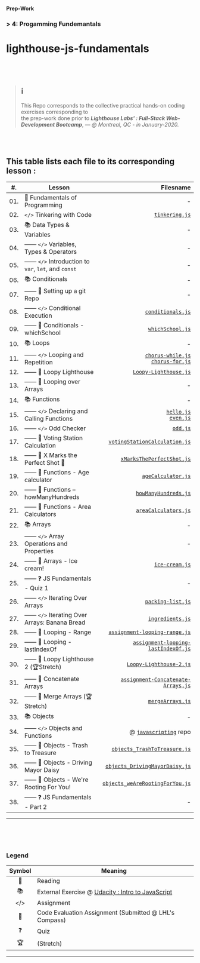 #### Prep-Work
### > 4: Progamming Fundemantals 

lighthouse-js-fundamentals
==========================

<br/><br/> 

> ℹ️  
> ---
> This Repo corresponds to the collective practical hands-on coding exercises corresponding to  
> the prep-work done prior to ***Lighthouse Labs' : Full-Stack Web-Development Bootcamp***,   *— @ Montreal, QC -  in January-2020.*

<br/><br/>

## This table lists each file to its corresponding lesson :  


| #.  | Lesson                                               |     Filesname |
|-----|------------------------------------------------------|--------------:|
| 01. | 📖 Fundamentals of Programming                       | - |
| 02. | `</>` Tinkering with Code                            |  [`tinkering.js`](./tinkering.js) |
| 03. | 📚 Data Types & Variables                            | - |
| 04. | —— `</>` Variables, Types & Operators               | - |
| 05. | —— `</>` Introduction to `var`, `let`, and `const`  | - |
| 06. | 📚 Conditionals                                      | - |
| 07. | —— 📖 Setting up a git Repo                         | - |
| 08. | —— `</>` Conditional Execution                      | [`conditionals.js`](./conditionals.js) |
| 09. | —— 🔨 Conditionals - whichSchool                    | [`whichSchool.js`](./whichSchool.js) |
| 10. | 📚 Loops                                             | - |
| 11. | —— `</>` Looping and Repetition                     | [`chorus-while.js`](./chorus-while.js) <br/> [`chorus-for.js`](./chorus-for.js) |
| 12. | —— 🔨 Loopy Lighthouse                              | [`Loopy-Lighthouse.js`](./Loopy-Lighthouse.js) |
| 13. | —— 📖 Looping over Arrays                           | - |
| 14. | 📚 Functions                                         | - |
| 15. | —— `</>` Declaring and Calling Functions            | [`hello.js`](./hello.js) <br/> [`even.js`](./even.js) |
| 16. | —— `</>` Odd Checker                                | [`odd.js`](./odd.js) |
| 17. | —— 🔨 Voting Station Calculation                    | [`votingStationCalculation.js`](./votingStationCalculation.js) |
| 18. | —— 🔨 X Marks the Perfect Shot 📸                   | [`xMarksThePerfectShot.js`](./xMarksThePerfectShot.js) |
| 19. | —— 🔨 Functions - Age calculator                    | [`ageCalculator.js`](./ageCalculator.js)|
| 20. | —— 🔨 Functions – howManyHundreds                   | [`howManyHundreds.js`](./howManyHundreds.js) |
| 21. | —— 🔨 Functions - Area Calculators                  | [`areaCalculators.js`](./areaCalculators.js) |
| 22. | 📚 Arrays                                            | - | 
| 23. | —— `</>` Array Operations and Properties            | - |
| 24. | —— 🔨 Arrays - Ice cream!                           | [`ice-cream.js`](./ice-cream.js) |
| 25. | —— ❓ JS Fundamentals - Quiz 1                      | - |
| 26. | —— `</>` Iterating Over Arrays                      | [`packing-list.js`](./packing-list.js) |
| 27. | —— `</>` Iterating Over Arrays: Banana Bread        | [`ingredients.js`](./ingredients.js) |
| 28. | —— 🔨 Looping - Range                               | [`assignment-looping-range.js`](./assignment-looping-range.js) |
| 29. | —— 🔨 Looping - lastIndexOf                         | [`assignment-looping-lastIndexOf.js`](./assignment-looping-lastIndexOf.js) |
| 30. | —— 🔨 Loopy Lighthouse 2 (🏆Stretch)                | [`Loopy-Lighthouse-2.js`](./Loopy-Lighthouse-2.js) |
| 31. | —— 🔨 Concatenate Arrays                            | [`assignment-Concatenate-Arrays.js`](./assignment-Concatenate-Arrays.js) |
| 32. | —— 🔨 Merge Arrays (🏆Stretch)                      | [`mergeArrays.js`](./mergeArrays.js) |
| 33. | 📚 Objects                                           | - | 
| 34. | —— `</>` Objects and Functions                      | @ [`javascripting`](./../javascripting/) repo |
| 35. | —— 🔨 Objects - Trash to Treasure                   | [`objects_TrashToTreasure.js`](./objects_TrashToTreasure.js) |
| 36. | —— 🔨 Objects - Driving Mayor Daisy                 | [`objects_DrivingMayorDaisy.js`](./objects_DrivingMayorDaisy.js) |
| 37. | —— 🔨 Objects - We're Rooting For You!              | [`objects_weAreRootingForYou.js`](./objects_weAreRootingForYou.js) |
| 38. | —— ❓ JS Fundamentals - Part 2                       | - |
--- 

<br/><br/><br/>

### Legend 

| Symbol | Meaning |
|:------:|---------|
| 📖     | Reading |
| 📚     | External Exercise @ [Udacity : Intro to JavaScript](https://learn.udacity.com/courses/ud803) |
| </>    | Assignment | 
| 🔨    | Code Evaluation Assignment (Submitted @ LHL's Compass) |
| ❓     | Quiz | 
| 🏆     | (Stretch) |
--- 